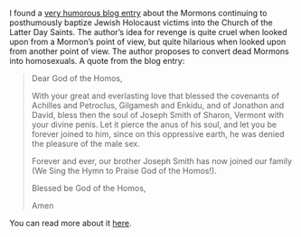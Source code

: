 I found a [very humorous blog entry](http://www.dailykos.com/story/2008/11/20/145340/48/889/664239) about the Mormons continuing to posthumously baptize Jewish Holocaust victims into the Church of the Latter Day Saints. The author’s idea for revenge is quite cruel when looked upon from a Mormon’s point of view, but quite hilarious when looked upon from another point of view. The author proposes to convert dead Mormons into homosexuals. A quote from the blog entry:

> Dear God of the Homos,
> 
> With your great and everlasting love that blessed the covenants of Achilles and Petroclus, Gilgamesh and Enkidu, and of Jonathon and David, bless then the soul of Joseph Smith of Sharon, Vermont with your divine penis. Let it pierce the anus of his soul, and let you be forever joined to him, since on this oppressive earth, he was denied the pleasure of the male sex.
> 
> Forever and ever, our brother Joseph Smith has now joined our family (We Sing the Hymn to Praise God of the Homos!).
> 
> Blessed be God of the Homos,
> 
> Amen

You can read more about it [here](http://www.dailykos.com/story/2008/11/20/145340/48/889/664239).